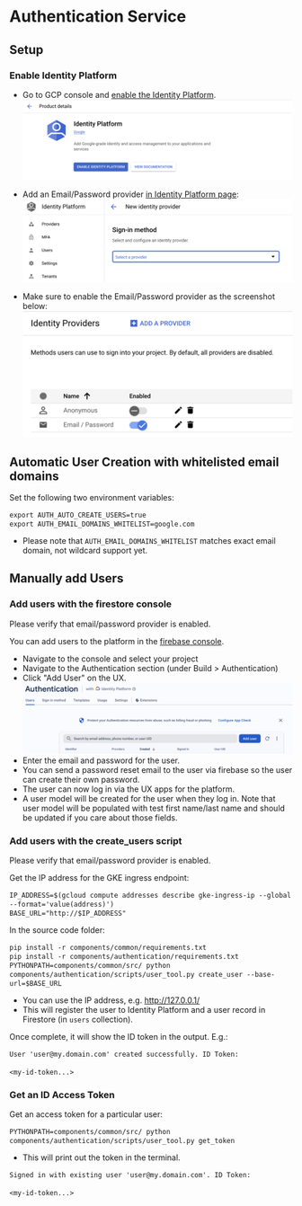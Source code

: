 # Authentication Service

## Setup

### Enable Identity Platform

- Go to GCP console and [enable the Identity Platform](https://console.cloud.google.com/customer-identity).
  ![Enable IDP](../../.github/assets/idp_enable.png)

- Add an Email/Password provider [in Identity Platform page](https://console.cloud.google.com/customer-identity/providers):
  ![Add IDP provider](../../.github/assets/idp_add_provider.png)

- Make sure to enable the Email/Password provider as the screenshot below:
  ![Alt text](../../.github/assets/idp_emailpass.png)


## Automatic User Creation with whitelisted email domains

Set the following two environment variables:
```
export AUTH_AUTO_CREATE_USERS=true
export AUTH_EMAIL_DOMAINS_WHITELIST=google.com
```
- Please note that `AUTH_EMAIL_DOMAINS_WHITELIST` matches exact email domain, not wildcard support yet.

## Manually add Users

### Add users with the firestore console
Please verify that email/password provider is enabled.

You can add users to the platform in the [firebase console](https://console.firebase.google.com).

- Navigate to the console and select your project
- Navigate to the Authentication section (under Build > Authentication)
- Click "Add User" on the UX.
  ![Add User](../../docs/assets/add_user.jpg)
- Enter the email and password for the user.
- You can send a password reset email to the user via firebase so the user can create their own password.
- The user can now log in via the UX apps for the platform.
- A user model will be created for the user when they log in.  Note that user model will be populated with test first name/last name and should be updated if you care about those fields.

### Add users with the create_users script
Please verify that email/password provider is enabled.

Get the IP address for the GKE ingress endpoint:
```
IP_ADDRESS=$(gcloud compute addresses describe gke-ingress-ip --global --format='value(address)')
BASE_URL="http://$IP_ADDRESS"
```

In the source code folder:
```
pip install -r components/common/requirements.txt
pip install -r components/authentication/requirements.txt
PYTHONPATH=components/common/src/ python components/authentication/scripts/user_tool.py create_user --base-url=$BASE_URL
```
- You can use the IP address, e.g. http://127.0.0.1/
- This will register the user to Identity Platform and a user record in Firestore (in `users` collection).

Once complete, it will show the ID token in the output. E.g.:
```
User 'user@my.domain.com' created successfully. ID Token:

<my-id-token...>
```

### Get an ID Access Token

Get an access token for a particular user:
```
PYTHONPATH=components/common/src/ python components/authentication/scripts/user_tool.py get_token
```
- This will print out the token in the terminal.

```
Signed in with existing user 'user@my.domain.com'. ID Token:

<my-id-token...>
```
